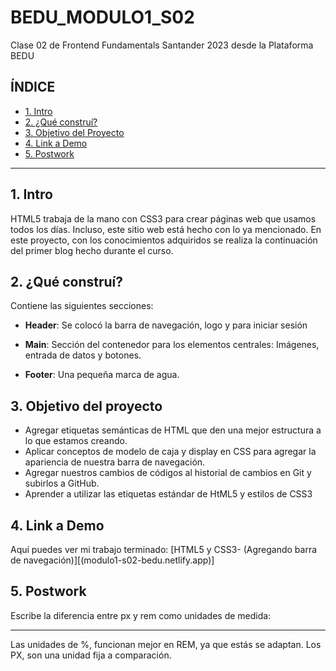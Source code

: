# BEDU_MODULO1_S02
Clase 02 de Frontend Fundamentals Santander 2023 desde la Plataforma BEDU

## **ÍNDICE**

* [1. Intro](#)
* [2. ¿Qué construí?](#)
* [3. Objetivo del Proyecto](#)
* [4. Link a Demo](#)
* [5. Postwork](#)

****
## 1. Intro

HTML5 trabaja de la mano con CSS3 para crear páginas web que usamos todos los días. Incluso, este sitio web está hecho con lo ya mencionado. En este proyecto, con los conocimientos adquiridos se realiza la continuación del primer blog hecho durante el curso.



## 2. ¿Qué construí?

Contiene las siguientes secciones:

* **Header**: Se colocó la barra de navegación, logo y para iniciar sesión

* **Main**: Sección del contenedor para los elementos centrales: Imágenes, entrada de datos y botones.

* **Footer**: Una pequeña marca de agua.


## 3. Objetivo del proyecto

* Agregar etiquetas semánticas de HTML que den una mejor estructura a lo que estamos creando.
* Aplicar conceptos de modelo de caja y display en CSS para agregar la apariencia de nuestra barra de navegación.
* Agregar nuestros cambios de códigos al historial de cambios en Git y subirlos a GitHub.
* Aprender a utilizar las etiquetas estándar de HtML5 y estilos de CSS3


## 4. Link a Demo

Aquí puedes ver mi trabajo terminado: [HTML5 y CSS3- (Agregando barra de navegación)][(modulo1-s02-bedu.netlify.app)]


## 5. Postwork

Escribe la diferencia entre px y rem como unidades de medida:
****
Las unidades de %, funcionan mejor en REM, ya que estás se adaptan. Los PX, son una unidad fija a comparación.

